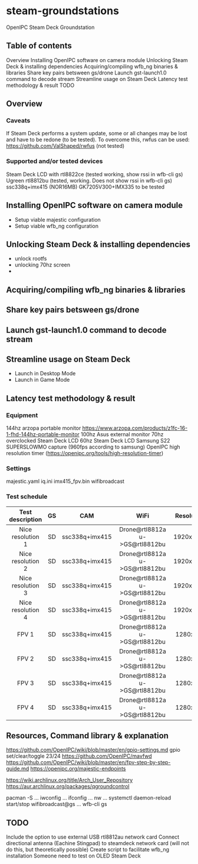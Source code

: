 # steam-groundstations
OpenIPC Steam Deck Groundstation

## Table of contents
Overview
Installing OpenIPC software on camera module
Unlocking Steam Deck & installing dependencies
Acquiring/compiling wfb_ng binaries & libraries
Share key pairs betsween gs/drone
Launch gst-launch1.0 command to decode stream
Streamline usage on Steam Deck
Latency test methodology & result
TODO

## Overview
### Caveats
If Steam Deck performs a system update, some or all changes may be lost and have to be redone (to be tested).
To overcome this, rwfus can be used: https://github.com/ValShaped/rwfus (not tested)


### Supported and/or tested devices
Steam Deck LCD with rtl8822ce (tested working, show rssi in wfb-cli gs)
Ugreen rtl8812bu (tested, working. Does not show rssi in wfb-cli gs)
ssc338q+imx415 (NOR16MB)
GK7205V300+IMX335 to be tested

## Installing OpenIPC software on camera module
- Setup viable majestic configuration
- Setup viable wfb_ng configuration

## Unlocking Steam Deck & installing dependencies
- unlock rootfs
- unlocking 70hz screen
- 
## Acquiring/compiling wfb_ng binaries & libraries

## Share key pairs betsween gs/drone

## Launch gst-launch1.0 command to decode stream

## Streamline usage on Steam Deck
- Launch in Desktop Mode
- Launch in Game Mode

## Latency test methodology & result
### Equipment
144hz arzopa portable monitor https://www.arzopa.com/products/z1fc-16-1-fhd-144hz-portable-monitor
100hz Asus external monitor
70hz overclocked Steam Deck LCD
60hz Steam Deck LCD 
Samsung S22 SUPERSLOWMO capture (960fps according to samsung)
OpenIPC high resolution timer (https://openipc.org/tools/high-resolution-timer)
### Settings
majestic.yaml
iq.ini
imx415_fpv.bin
wifibroadcast

### Test schedule
|Test description|GS|CAM|WiFi|Resolution|FPS|Monitor&HZ|Frame1|Frame2|Frame3|Frame4|Frame5|AVG|
|:---:|:---:|:---:|:---:|:---:|:---:|:---:|:---:|:---:|:---:|:---:|:---:|:---:|
|Nice resolution 1|SD|ssc338q+imx415|Drone@rtl8812au->GS@rtl8812bu|1920x1080|30|Steamdeck 60hz|x1|x2|x3|x4|x5|avg|
|Nice resolution 2|SD|ssc338q+imx415|Drone@rtl8812au->GS@rtl8812bu|1920x1080|30|Steamdeck 70hz|x1|x2|x3|x4|x5|avg|
|Nice resolution 3|SD|ssc338q+imx415|Drone@rtl8812au->GS@rtl8812bu|1920x1080|60|Asus 100hz 60hz|x1|x2|x3|x4|x5|avg|
|Nice resolution 4|SD|ssc338q+imx415|Drone@rtl8812au->GS@rtl8812bu|1920x1080|60|Arzopa Z1FC 144hz|x1|x2|x3|x4|x5|avg|
|FPV 1|SD|ssc338q+imx415|Drone@rtl8812au->GS@rtl8812bu|1280x720|90|Steamdeck 60hz|x1|x2|x3|x4|x5|avg|
|FPV 2|SD|ssc338q+imx415|Drone@rtl8812au->GS@rtl8812bu|1280x720|90|Steamdeck 70hz|x1|x2|x3|x4|x5|avg|
|FPV 3|SD|ssc338q+imx415|Drone@rtl8812au->GS@rtl8812bu|1280x720|90|Asus 100hz|x1|x2|x3|x4|x5|avg|
|FPV 4|SD|ssc338q+imx415|Drone@rtl8812au->GS@rtl8812bu|1280x720|90|Arzopa Z1FC 144hz|x1|x2|x3|x4|x5|avg|

## Resources, Command library & explanation
https://github.com/OpenIPC/wiki/blob/master/en/gpio-settings.md
gpio set/clear/toggle 23/24
https://github.com/OpenIPC/mavfwd
https://github.com/OpenIPC/wiki/blob/master/en/fpv-step-by-step-guide.md
https://openipc.org/majestic-endpoints

https://wiki.archlinux.org/title/Arch_User_Repository
https://aur.archlinux.org/packages/qgroundcontrol

pacman -S
...
iwconfig
...
ifconfig
...
nw
...
systemctl
daemon-reload
start/stop wifibroadcast@gs
...
wfb-cli gs

## TODO
Include the option to use external USB rtl8812au network card
Connect directional antenna (Eachine Stingpad) to steamdeck network card (will not do this, but theoretically possible)
Create script to facilitate wfb_ng installation
Someone need to test on OLED Steam Deck

